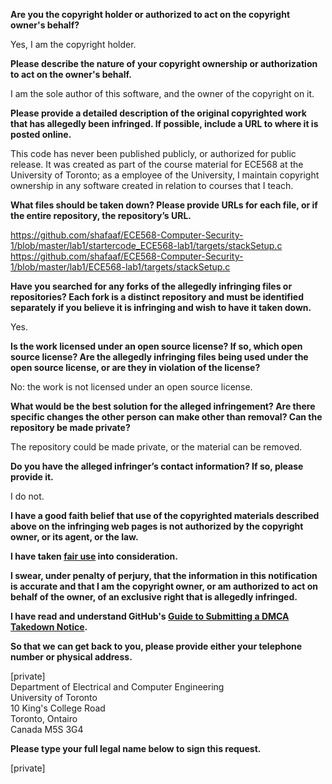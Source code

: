 **Are you the copyright holder or authorized to act on the copyright owner's behalf?**

Yes, I am the copyright holder.

**Please describe the nature of your copyright ownership or authorization to act on the owner's behalf.**

I am the sole author of this software, and the owner of the copyright on it.

**Please provide a detailed description of the original copyrighted work that has allegedly been infringed. If possible, include a URL to where it is posted online.**

This code has never been published publicly, or authorized for public release. It was created as part of the course material for ECE568 at the University of Toronto; as a employee of the University, I maintain copyright ownership in any software created in relation to courses that I teach.

**What files should be taken down? Please provide URLs for each file, or if the entire repository, the repository’s URL.**

https://github.com/shafaaf/ECE568-Computer-Security-1/blob/master/lab1/startercode_ECE568-lab1/targets/stackSetup.c  
https://github.com/shafaaf/ECE568-Computer-Security-1/blob/master/lab1/ECE568-lab1/targets/stackSetup.c

**Have you searched for any forks of the allegedly infringing files or repositories? Each fork is a distinct repository and must be identified separately if you believe it is infringing and wish to have it taken down.**

Yes.

**Is the work licensed under an open source license? If so, which open source license? Are the allegedly infringing files being used under the open source license, or are they in violation of the license?**

No: the work is not licensed under an open source license.

**What would be the best solution for the alleged infringement? Are there specific changes the other person can make other than removal? Can the repository be made private?**

The repository could be made private, or the material can be removed.

**Do you have the alleged infringer’s contact information? If so, please provide it.**

I do not.

**I have a good faith belief that use of the copyrighted materials described above on the infringing web pages is not authorized by the copyright owner, or its agent, or the law.**

**I have taken <a href="https://www.lumendatabase.org/topics/22">fair use</a> into consideration.**

**I swear, under penalty of perjury, that the information in this notification is accurate and that I am the copyright owner, or am authorized to act on behalf of the owner, of an exclusive right that is allegedly infringed.**

**I have read and understand GitHub's <a href="https://help.github.com/articles/guide-to-submitting-a-dmca-takedown-notice/">Guide to Submitting a DMCA Takedown Notice</a>.**

**So that we can get back to you, please provide either your telephone number or physical address.**

[private]  
Department of Electrical and Computer Engineering  
University of Toronto  
10 King's College Road  
Toronto, Ontairo  
Canada M5S 3G4  

**Please type your full legal name below to sign this request.**

[private]
